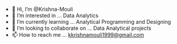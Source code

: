 - 👋 Hi, I’m @Krishna-Mouli
- 👀 I’m interested in ... Data Analytics 
- 🌱 I’m currently learning ... Analytical Programming and Designing 
- 💞️ I’m looking to collaborate on ... Data Analytical projects
- 📫 How to reach me ... kkrishnamouli1999@gmail.com

<!---
Krishna-Mouli/Krishna-Mouli is a ✨ special ✨ repository because its `README.md` (this file) appears on your GitHub profile.
You can click the Preview link to take a look at your changes.
--->
